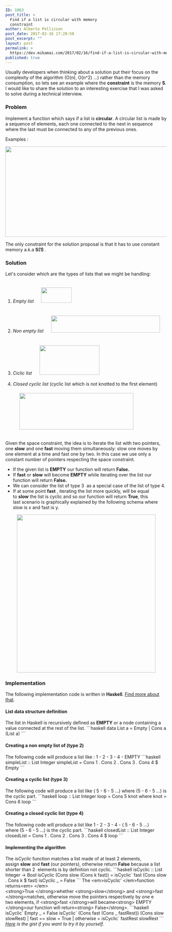 ```yaml
---
ID: 1063
post_title: >
  Find if a list is circular with memory
  constraint
author: Alberto Pellizzon
post_date: 2017-02-16 17:20:58
post_excerpt: ""
layout: post
permalink: >
  https://dev.mikamai.com/2017/02/16/find-if-a-list-is-circular-with-memory-constraint/
published: true
---
```

Usually developers when thinking about a solution put their focus on the complexity of the algorithm (O(n), O(n^2) ...) rather than the memory consumption, so lets see an example where the <strong>constraint</strong> is the memory <strong>S</strong>.
I would like to share the solution to an interesting exercise that I was asked to solve during a technical interview.
<h3><!--more-->Problem</h3>
Implement a function which says if a list is <strong>circular</strong>.
A circular list is made by a sequence of elements, each one connected to the next in sequence where the last must be connected to any of the previous ones.

Examples :

<img class="wp-image-1103 aligncenter" src="https://dev.mikamai.com/wp-content/uploads/2017/02/Screen-Shot-2017-02-16-at-09.54.14.png" width="577" height="283" />

The only constraint for the solution proposal is that it has to use constant memory a.k.a <strong>S(1)</strong> .
<h3>Solution</h3>
Let's consider which are the types of lists that we might be handling:
<ol>
 	<li><em>Empty list</em>
<img class="aligncenter wp-image-1070 " style="margin: 20px;" src="https://dev.mikamai.com/wp-content/uploads/2017/02/empty.png" width="95" height="48" /></li>
 	<li><em>Non empty list</em>
<img class="aligncenter wp-image-1071 " style="margin: 20px;" src="https://dev.mikamai.com/wp-content/uploads/2017/02/n_empty.png" width="340" height="53" /></li>
 	<li><em>Ciclic list</em>
<img class=" wp-image-1072 aligncenter" style="margin: 20px;" src="https://dev.mikamai.com/wp-content/uploads/2017/02/circular-1.png" alt="" width="187" height="92" /></li>
 	<li><em>Closed cyclic list</em> (cyclic list which is not knotted to the first element)
<img class="aligncenter wp-image-1073 " style="margin: 20px;" src="https://dev.mikamai.com/wp-content/uploads/2017/02/closed.png" width="356" height="114" /></li>
</ol>
<p class="p1">Given the space constraint, the idea is to iterate the list with two pointers, one <strong>slow</strong> and one <strong>fast</strong> moving them simultaneously: slow one moves by one element at a time and fast one by two. In this case we use only a constant number of pointers respecting the space constraint.</p>

<ul>
 	<li>If the given list is <strong>EMPTY</strong> our function will return <strong>False.</strong></li>
 	<li>If <b>fast</b> or <b>slow</b> will become <strong>EMPTY</strong> while iterating over the list our function will return <strong>False.</strong></li>
 	<li>We can consider the list of type 3  as a special case of the list of type 4.</li>
 	<li>If at some point <b>fast</b> , iterating the list more quickly, will be equal to <b>slow</b> the list is cyclic and so our function will return <strong>True</strong>, this last scenario is graphically explained by the following schema where slow is x and fast is y.</li>
</ul>
<p style="text-align: center;"><img class="alignnone wp-image-1075 " src="https://dev.mikamai.com/wp-content/uploads/2017/02/alg-1.png" width="433" height="494" /></p>

<h3 style="text-align: left;">Implementation</h3>
The following implementation code is written in<strong> Haskell</strong>. <a href="https://www.haskell.org/">Find more about that</a>.
<h4>List data structure definition</h4>
The list in Haskell is recursively defined as <strong>EMPTY</strong> or a node containing a value connected at the rest of the list.
```haskell
data List a = Empty | Cons a (List a)
```
<h4>Creating a non empty list of (type 2)</h4>
The following code will produce a list like : 1 - 2 - 3 - 4 - EMPTY
```haskell
simpleList :: List Integer
simpleList = Cons 1 . Cons 2 . Cons 3 . Cons 4 $ Empty
```
<h4>Creating a cyclic list (type 3)</h4>
The following code will produce a list like ( 5 - 6 - 5 ...) where (5 - 6 - 5 ...) is the cyclic part.
```haskell
loop :: List Integer
loop = Cons 5 knot
where knot = Cons 6 loop
```
<h4>Creating a closed cyclic list (type 4)</h4>
The following code will produce a list like 1 - 2 - 3 - 4 - ( 5 - 6 - 5 ...) where (5 - 6 - 5 ...) is the cyclic part.
```haskell
closedList :: List Integer
closedList = Cons 1 . Cons 2 . Cons 3 . Cons 4 $ loop
```
<h4>Implementing the algorithm</h4>
The<em> isCyclic </em>function matches a list made of at least 2 elements, assign <strong>slow</strong> and <strong>fast</strong> (our pointers), otherwise return <strong>False</strong> because a list shorter than 2  elements is by definition not cyclic.
```haskell
isCyclic :: List Integer -&gt; Bool
isCyclic (Cons slow (Cons k fast)) = isCyclic` fast (Cons slow . Cons k $ fast)
isCyclic _ = False
```
The &lt;em&gt;isCyclic&#039; &lt;/em&gt;function returns&lt;em&gt; &lt;/em&gt;&lt;strong&gt;True &lt;/strong&gt;whether &lt;strong&gt;slow&lt;/strong&gt; and &lt;strong&gt;fast &lt;/strong&gt;matches, otherwise move the pointers respectively by one e two elements, if &lt;strong&gt;fast &lt;/strong&gt;will became&lt;strong&gt; EMPTY &lt;/strong&gt;our function will return&lt;strong&gt; False&lt;/strong&gt;.
```haskell
isCyclic` Empty _ = False
isCyclic` (Cons fast (Cons _ fastRest)) (Cons slow slowRest)
| fast == slow = True
| otherwise = isCyclic` fastRest slowRest
```
<em><a href="https://gist.github.com/apellizzn/240a352be791ab4d4153c8b42880aaff">Here</a> is the gist if you want to try it by yourself.</em>